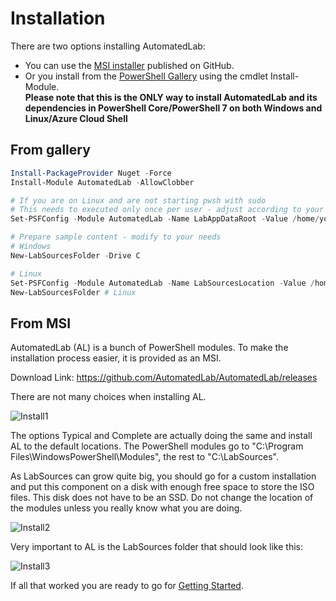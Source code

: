 # Installation

There are two options installing AutomatedLab:

- You can use the [MSI installer](https://github.com/AutomatedLab/AutomatedLab/releases) published on GitHub.
- Or you install from the [PowerShell Gallery](https://www.powershellgallery.com/packages/AutomatedLab/) using the cmdlet Install-Module.  
    **Please note that this is the ONLY way to install AutomatedLab and its dependencies in PowerShell Core/PowerShell 7 on both Windows and Linux/Azure Cloud Shell**

## From gallery
```powershell
Install-PackageProvider Nuget -Force
Install-Module AutomatedLab -AllowClobber

# If you are on Linux and are not starting pwsh with sudo
# This needs to executed only once per user - adjust according to your needs!
Set-PSFConfig -Module AutomatedLab -Name LabAppDataRoot -Value /home/youruser/.alConfig -PassThru | Register-PSFConfig

# Prepare sample content - modify to your needs
# Windows
New-LabSourcesFolder -Drive C

# Linux
Set-PSFConfig -Module AutomatedLab -Name LabSourcesLocation -Value /home/youruser/labsources -PassThru | Register-PSFConfig
New-LabSourcesFolder # Linux
```

## From MSI
AutomatedLab (AL) is a bunch of PowerShell modules. To make the installation process easier, it is provided as an MSI.

Download Link: https://github.com/AutomatedLab/AutomatedLab/releases

There are not many choices when installing AL.

![Install1](https://cloud.githubusercontent.com/assets/11280760/19437688/c01dce38-9476-11e6-8981-d3175d0251e2.png)

The options Typical and Complete are actually doing the same and install AL to the default locations. The PowerShell modules go to "C:\Program Files\WindowsPowerShell\Modules", the rest to "C:\LabSources".

As LabSources can grow quite big, you should go for a custom installation and put this component on a disk with enough free space to store the ISO files. This disk does not have to be an SSD. Do not change the location of the modules unless you really know what you are doing.

![Install2](https://cloud.githubusercontent.com/assets/11280760/19437729/eef3e706-9476-11e6-9b16-982bd069f88d.png)

Very important to AL is the LabSources folder that should look like this:

![Install3](https://cloud.githubusercontent.com/assets/11280760/19438445/5256c3ba-947a-11e6-85b1-68ecc667e59b.png)

If all that worked you are ready to go for [Getting Started](https://github.com/AutomatedLab/AutomatedLab/wiki/2.-Getting-Started).

